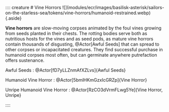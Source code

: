 <div class="ecr ecr-wrapper ecr-markeddown">
:::: creature
# Vine Horrors
![](modules/ecr/images/basilisk-asterisk/sailors-on-the-starless-sea/tokens/vine-horrors/humanoid-restrained.webp){.aside}

**Vine horrors** are slow-moving corpses animated by the foul vines growing from seeds planted in their chests. The rotting bodies serve both as nutritious hosts for the vines and as seed pods, as mature vine horrors contain thousands of disgusting, @Actor[Awful Seeds] that can spread to other corpses or incapacitated creatures. They find successful purchase in humanoid corpses most often, but can germinate anywhere putrefaction offers sustenance.

Awful Seeds
: @Actor[fD7yLLZnmAfXZLvs]{Awful Seeds}

Humanoid Vine Horror
: @Actor[5bmlHKmGzxIcGRZp]{Vine Horror}

Unripe Humanoid Vine Horror
: @Actor[RzCO3dVrmFLwg5Ye]{Vine Horror, Unripe}

::::
</div>